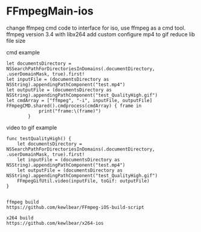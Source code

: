 # FFmpegMain-ios

change ffmpeg cmd code to interface for iso, use ffmpeg as a cmd tool.
ffmpeg version 3.4 with libx264
add custom configure mp4 to gif reduce lib file size

cmd example 


    let documentsDirectory = NSSearchPathForDirectoriesInDomains(.documentDirectory, .userDomainMask, true).first!
    let inputFile = (documentsDirectory as NSString).appendingPathComponent("test.mp4")
    let outputFile = (documentsDirectory as NSString).appendingPathComponent("test_QualityHigh.gif")
    let cmdArray = ["ffmpeg", "-i", inputFile, outputFile]
    FFmpegCMD.shared().cmdprocess(cmdArray) { frame in
                print("frame:\(frame)")
            }


video to gif example 


    func testQualityHigh() {
        let documentsDirectory = NSSearchPathForDirectoriesInDomains(.documentDirectory, .userDomainMask, true).first!
        let inputFile = (documentsDirectory as NSString).appendingPathComponent("test.mp4")
        let outputFile = (documentsDirectory as NSString).appendingPathComponent("test_QualityHigh.gif")
        FFmpegGifUtil.video(inputFile, toGif: outputFile)
    }
    
 
    ffmpeg build
    https://github.com/kewlbear/FFmpeg-iOS-build-script
    
    x264 build
    https://github.com/kewlbear/x264-ios


